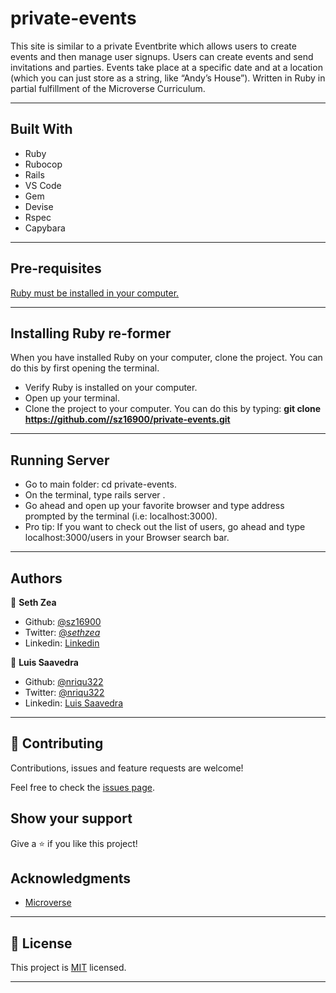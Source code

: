 # private-events

This site is similar to a private Eventbrite which allows users to create events and then manage user signups. Users can create events and send invitations and parties. Events take place at a specific date and at a location (which you can just store as a string, like “Andy’s House”).
Written in Ruby in partial fulfillment of the Microverse Curriculum.

---

## Built With

- Ruby
- Rubocop
- Rails
- VS Code
- Gem
- Devise 
- Rspec
- Capybara

---

## Pre-requisites

  <a href="https://www.ruby-lang.org/en/documentation/installation/">Ruby must be installed in your computer.</a>

---


## Installing Ruby re-former

When you have installed Ruby on your computer, clone the project. You can do this by first opening the terminal.

* Verify Ruby is installed on your computer.
* Open up your terminal.
* Clone the project to your computer. You can do this by typing: <b>git clone https://github.com//sz16900/private-events.git</b>

---

## Running Server

* Go to main folder: cd private-events.
* On the terminal, type rails server .
* Go ahead and open up your favorite browser and type address prompted by the terminal (i.e: localhost:3000).
* Pro tip: If you want to check out the list of users, go ahead and type localhost:3000/users in your Browser search bar.


---

## Authors


👤 **Seth Zea**

- Github: [@sz16900](https://github.com/sz16900)
- Twitter: [@_sethzea_](https://twitter.com/_sethzea_)
- Linkedin: [Linkedin](https://www.linkedin.com/in/seth-zea/)

👤 **Luis Saavedra**
- Github: [@nriqu322](https://github.com/nriqu322)
- Twitter: [@nriqu322](https://twitter.com/nriqu322)
- Linkedin: [Luis Saavedra](https://linkedin.com/in/luis-saavedra-sanchez/)

---

## 🤝 Contributing

Contributions, issues and feature requests are welcome!

Feel free to check the [issues page](issues/).

## Show your support

Give a ⭐️ if you like this project!

## Acknowledgments

- [Microverse](https://microverse.org)

---

## 📝 License

This project is [MIT](/LICENSE) licensed.

---
